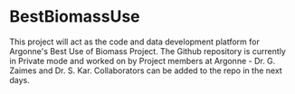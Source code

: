# BestBiomassUse

This project will act as the code and data development platform for Argonne's Best Use of Biomass Project. The Github repository is currently in Private mode and worked on by Project members at Argonne - Dr. G. Zaimes and Dr. S. Kar. Collaborators can be added to the repo in the next days.
